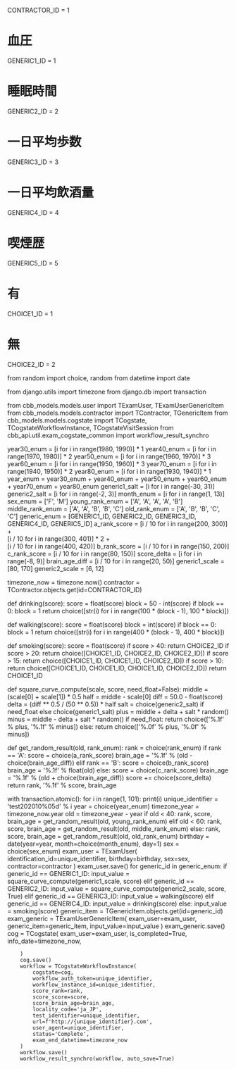 CONTRACTOR_ID = 1
# 血圧
GENERIC1_ID = 1
# 睡眠時間
GENERIC2_ID = 2
# 一日平均歩数
GENERIC3_ID = 3
# 一日平均飲酒量
GENERIC4_ID = 4
# 喫煙歴
GENERIC5_ID = 5
# 有
CHOICE1_ID = 1
# 無
CHOICE2_ID = 2

 

from random import choice, random
from datetime import date

 

from django.utils import timezone
from django.db import transaction

 

from cbb_models.models.user import TExamUser, TExamUserGenericItem
from cbb_models.models.contractor import TContractor, TGenericItem
from cbb_models.models.cogstate import TCogstate, TCogstateWorkflowInstance, TCogstateVisitSession
from cbb_api.util.exam_cogstate_common import workflow_result_synchro

 

year30_enum = [i for i in range(1980, 1990)] * 1
year40_enum = [i for i in range(1970, 1980)] * 2
year50_enum = [i for i in range(1960, 1970)] * 3
year60_enum = [i for i in range(1950, 1960)] * 3
year70_enum = [i for i in range(1940, 1950)] * 2
year80_enum = [i for i in range(1930, 1940)] * 1
year_enum = year30_enum + year40_enum + year50_enum + year60_enum + year70_enum + year80_enum
generic1_salt = [i for i in range(-30, 31)]
generic2_salt = [i for i in range(-2, 3)]
month_enum = [i for i in range(1, 13)]
sex_enum = ['F', 'M']
young_rank_enum = ['A', 'A', 'A', 'A', 'B']
middle_rank_enum = ['A', 'A', 'B', 'B', 'C']
old_rank_enum = ['A', 'B', 'B', 'C', 'C']
generic_enum = [GENERIC1_ID, GENERIC2_ID, GENERIC3_ID, GENERIC4_ID, GENERIC5_ID]
a_rank_score = [i / 10 for i in range(200, 300)] + \
               [i / 10 for i in range(300, 401)] * 2 + \
               [i / 10 for i in range(400, 420)]
b_rank_score = [i / 10 for i in range(150, 200)]
c_rank_score = [i / 10 for i in range(80, 150)]
score_delta = [i for i in range(-8, 9)]
brain_age_diff = [i / 10 for i in range(20, 50)]
generic1_scale = [80, 170]
generic2_scale = [6, 12]

 

timezone_now = timezone.now()
contractor = TContractor.objects.get(id=CONTRACTOR_ID)


 


def drinking(score):
    score = float(score)
    block = 50 - int(score)
    if block == 0:
        block = 1
    return choice([str(i) for i in range(100 * (block - 1), 100 * block)])

 


def walking(score):
    score = float(score)
    block = int(score)
    if block == 0:
        block = 1
    return choice([str(i) for i in range(400 * (block - 1), 400 * block)])

 


def smoking(score):
    score = float(score)
    if score > 40:
        return CHOICE2_ID
    if score > 20:
        return choice([CHOICE1_ID, CHOICE2_ID, CHOICE2_ID])
    if score > 15:
        return choice([CHOICE1_ID, CHOICE1_ID, CHOICE2_ID])
    if score > 10:
        return choice([CHOICE1_ID, CHOICE1_ID, CHOICE1_ID, CHOICE2_ID])
    return CHOICE1_ID

 


def square_curve_compute(scale, score, need_float=False):
    middle = (scale[0] + scale[1]) * 0.5
    half = middle - scale[0]
    diff = 50.0 - float(score)
    delta = (diff ** 0.5 / (50 ** 0.5)) * half
    salt = choice(generic2_salt) if need_float else choice(generic1_salt)
    plus = middle + delta + salt * random()
    minus = middle - delta + salt * random()
    if need_float:
        return choice(['%.1f' % plus, '%.1f' % minus])
    else:
        return choice(['%.0f' % plus, '%.0f' % minus])

 


def get_random_result(old, rank_enum):
    rank = choice(rank_enum)
    if rank == 'A':
        score = choice(a_rank_score)
        brain_age = '%.1f' % (old - choice(brain_age_diff))
    elif rank == 'B':
        score = choice(b_rank_score)
        brain_age = '%.1f' % float(old)
    else:
        score = choice(c_rank_score)
        brain_age = '%.1f' % (old + choice(brain_age_diff))
    score += choice(score_delta)
    return rank, '%.1f' % score, brain_age

 


with transaction.atomic():
    for i in range(1, 101):
        print(i)
        unique_identifier = 'test202010%05d' % i
        year = choice(year_enum)
        timezone_year = timezone_now.year
        old = timezone_year - year
        if old < 40:
            rank, score, brain_age = get_random_result(old, young_rank_enum)
        elif old < 60:
            rank, score, brain_age = get_random_result(old, middle_rank_enum)
        else:
            rank, score, brain_age = get_random_result(old, old_rank_enum)
        birthday = date(year=year, month=choice(month_enum), day=1)
        sex = choice(sex_enum)
        exam_user = TExamUser(
            identification_id=unique_identifier,
            birthday=birthday,
            sex=sex,
            contractor=contractor
        )
        exam_user.save()
        for generic_id in generic_enum:
            if generic_id == GENERIC1_ID:
                input_value = square_curve_compute(generic1_scale, score)
            elif generic_id == GENERIC2_ID:
                input_value = square_curve_compute(generic2_scale, score, True)
            elif generic_id == GENERIC3_ID:
                input_value = walking(score)
            elif generic_id == GENERIC4_ID:
                input_value = drinking(score)
            else:
                input_value = smoking(score)
            generic_item = TGenericItem.objects.get(id=generic_id)
            exam_generic = TExamUserGenericItem(
                exam_user=exam_user,
                generic_item=generic_item,
                input_value=input_value
            )
            exam_generic.save()
        cog = TCogstate(
            exam_user=exam_user,
            is_completed=True,
            info_date=timezone_now,

        )
        cog.save()
        workflow = TCogstateWorkflowInstance(
            cogstate=cog,
            workflow_auth_token=unique_identifier,
            workflow_instance_id=unique_identifier,
            score_rank=rank,
            score_score=score,
            score_brain_age=brain_age,
            locality_code='ja_JP',
            test_identifier=unique_identifier,
            url=f'http://{unique_identifier}.com',
            user_agent=unique_identifier,
            status='Complete',
            exam_end_datetime=timezone_now
        )
        workflow.save()
        workflow_result_synchro(workflow, auto_save=True)